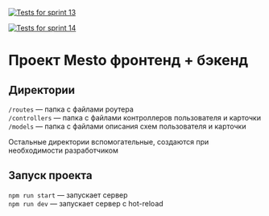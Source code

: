 [![Tests for sprint 13](https://github.com/dimshaa/express-mesto-gha/actions/workflows/tests-13-sprint.yml/badge.svg)](https://github.com/dimshaa/express-mesto-gha/actions/workflows/tests-13-sprint.yml) 

[![Tests for sprint 14](https://github.com/dimshaa/express-mesto-gha/actions/workflows/tests-14-sprint.yml/badge.svg)](https://github.com/dimshaa/express-mesto-gha/actions/workflows/tests-14-sprint.yml)
# Проект Mesto фронтенд + бэкенд

## Директории

`/routes` — папка с файлами роутера  
`/controllers` — папка с файлами контроллеров пользователя и карточки   
`/models` — папка с файлами описания схем пользователя и карточки  
  
Остальные директории вспомогательные, создаются при необходимости разработчиком

## Запуск проекта

`npm run start` — запускает сервер   
`npm run dev` — запускает сервер с hot-reload
